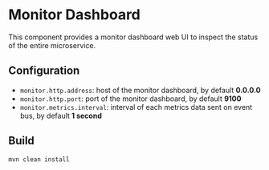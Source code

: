 # Monitor Dashboard

This component provides a monitor dashboard web UI to inspect the status of the entire microservice.

## Configuration

- `monitor.http.address`: host of the monitor dashboard, by default **0.0.0.0**
- `monitor.http.port`: port of the monitor dashboard, by default **9100**
- `monitor.metrics.interval`: interval of each metrics data sent on event bus, by default **1 second**

## Build

    mvn clean install

